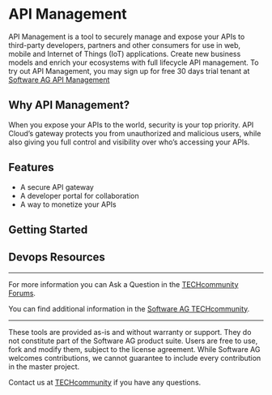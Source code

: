 # API Management

API Management is a tool to securely manage and expose your APIs to third-party developers, partners and other consumers for use in web, mobile and Internet of Things (IoT) applications. Create new business models and enrich your ecosystems with full lifecycle API management. To try out API Management, you may sign up for free 30 days trial tenant at [Software AG API Management](https://www.softwareag.cloud/site/product/webmethods-api.html#/)

## Why API Management?

When you expose your APIs to the world, security is your top priority. API Cloud’s gateway protects you from unauthorized and malicious users, while also giving you full control and visibility over who’s accessing your APIs.

## Features

- A secure API gateway
- A developer portal for collaboration
- A way to monetize your APIs

## Getting Started


## Devops Resources

______________________
For more information you can Ask a Question in the [TECHcommunity Forums](http://tech.forums.softwareag.com/techjforum/forums/list.page?product=cumulocity).

You can find additional information in the [Software AG TECHcommunity](http://techcommunity.softwareag.com/home/-/product/name/cumulocity).
______________________
These tools are provided as-is and without warranty or support. They do not constitute part of the Software AG product suite. Users are free to use, fork and modify them, subject to the license agreement. While Software AG welcomes contributions, we cannot guarantee to include every contribution in the master project.

Contact us at [TECHcommunity](mailto:technologycommunity@softwareag.com?subject=Github/SoftwareAG) if you have any questions.
